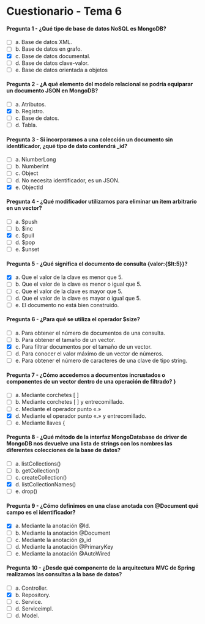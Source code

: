# Cuestionario - Tema 6

#### Pregunta 1 - ¿Qué tipo de base de datos NoSQL es MongoDB?

- [ ] a. Base de datos XML.
- [ ] b. Base de datos en grafo.
- [X] c. Base de datos documental.
- [ ] d. Base de datos clave-valor.
- [ ] e. Base de datos orientada a objetos

#### Pregunta 2 - ¿A qué elemento del modelo relacional se podría equiparar un documento JSON en MongoDB?
- [ ] a. Atributos.
- [X] b. Registro.
- [ ] c. Base de datos.
- [ ] d. Tabla.

#### Pregunta 3 - Si incorporamos a una colección un documento sin identificador, ¿qué tipo de dato contendrá _id?

- [ ] a. NiumberLong
- [ ] b. NumberInt
- [ ] c. Object
- [ ] d. No necesita identificador, es un JSON.
- [X] e. ObjectId

#### Pregunta 4 - ¿Qué modificador utilizamos para eliminar un ítem arbitrario en un vector?

- [ ] a. $push
- [ ] b. $inc
- [X] c. $pull
- [ ] d. $pop
- [ ] e. $unset

#### Pregunta 5 - ¿Qué significa el documento de consulta {valor:{$lt:5}}?

- [X] a. Que el valor de la clave es menor que 5.
- [ ] b. Que el valor de la clave es menor o igual que 5.
- [ ] c. Que el valor de la clave es mayor que 5.
- [ ] d. Que el valor de la clave es mayor o igual que 5.
- [ ] e. El documento no está bien construido.

#### Pregunta 6 - ¿Para qué se utiliza el operador $size?

- [ ] a. Para obtener el número de documentos de una consulta.
- [ ] b. Para obtener el tamaño de un vector.
- [X] c. Para filtrar documentos por el tamaño de un vector.
- [ ] d. Para conocer el valor máximo de un vector de números.
- [ ] e. Para obtener el número de caracteres de una clave de tipo string.

#### Pregunta 7 - ¿Cómo accedemos a documentos incrustados o componentes de un vector dentro de una operación de filtrado? }

- [ ] a. Mediante corchetes [ ]
- [ ] b. Mediante corchetes [ ] y entrecomillado.
- [ ] c. Mediante el operador punto «.»
- [X] d. Mediante el operador punto «.» y entrecomillado.
- [ ] e. Mediante llaves {

#### Pregunta 8 - ¿Qué método de la interfaz MongoDatabase de driver de MongoDB nos devuelve una lista de strings con los nombres las diferentes colecciones de la base de datos?

- [ ] a. listCollections()
- [ ] b. getCollection()
- [ ] c. createCollection()
- [X] d. listCollectionNames()
- [ ] e. drop()

#### Pregunta 9 - ¿Cómo definimos en una clase anotada con @Document qué campo es el identificador?

- [X] a. Mediante la anotación @Id.
- [ ] b. Mediante la anotación @Document
- [ ] c. Mediante la anotación @_id
- [ ] d. Mediante la anotación @PrimaryKey
- [ ] e. Mediante la anotación @AutoWired

#### Pregunta 10 - ¿Desde qué componente de la arquitectura MVC de Spring realizamos las consultas a la base de datos?

- [ ] a. Controller.
- [X] b. Repository.
- [ ] c. Service.
- [ ] d. Serviceimpl.
- [ ] d. Model.